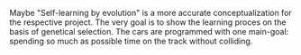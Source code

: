 Maybe "Self-learning by evolution" is a more accurate conceptualization for the respective project. The very goal is to show the learning proces on the basis of genetical selection. The cars are programmed with one main-goal: spending so much as possible time on the track without colliding.  

